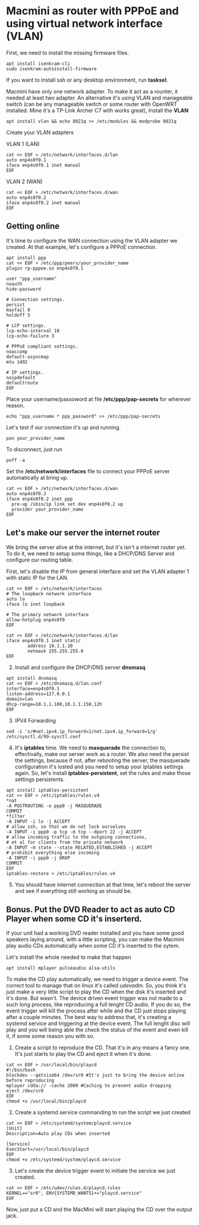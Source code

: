 # Macmini as router with PPPoE and using virtual network interface (VLAN)

First, we need to install the missing firmware files.

```
apt install isenkram-cli
sudo isenkram-autoinstall-firmware
```
If you want to install ssh or any desktop environment, run **tasksel**.

Macmini have only one network adapter. To make it act as a rounter, it needed at least two adapter. An alternative it's using VLAN and manageable switch (can be any manageable switch or some router with OpenWRT installed. Mine it's a TP-Link Archer C7 with works great), Install the **VLAN**
```
apt install vlan && echo 8021q >> /etc/modules && modprobe 8021q
```

Create your VLAN adapters

VLAN 1 (LAN)
```
cat << EOF > /etc/network/interfaces.d/lan 
auto enp4s0f0.1
iface enp4s0f0.1 inet manual
EOF
```
VLAN 2 (WAN)
```
cat << EOF > /etc/network/interfaces.d/wan 
auto enp4s0f0.2
iface enp4s0f0.2 inet manual
EOF
```
## Getting online

It's time to configure the WAN connection using the VLAN adapter we created. At that example, let's configure a PPPoE connection.

```
apt install ppp
cat << EOF > /etc/ppp/peers/your_provider_name
plugin rp-pppoe.so enp4s0f0.1

user "ppp_username"
noauth
hide-password

# Connection settings.
persist
maxfail 0
holdoff 5

# LCP settings.
lcp-echo-interval 10
lcp-echo-failure 3

# PPPoE compliant settings.
noaccomp
default-asyncmap
mtu 1492

# IP settings.
noipdefault
defaultroute
EOF
```
Place your username/passoword at file **/etc/ppp/pap-secrets** for wherever reason.
```
echo "ppp_username * ppp_password" >> /etc/ppp/pap-secrets
```
Let's test if our connection it's up and running.
```
pon your_provider_name
```
To disconnect, just run 
```
poff -a
```
Set the **/etc/network/interfaces** file to connect your PPPoE server automatically at bring up.
```
cat << EOF > /etc/network/interfaces.d/wan
auto enp4s0f0.2
iface enp4s0f0.2 inet ppp
  pre-up /sbin/ip link set dev enp4s0f0.2 up
  provider your_provider_name
EOF
```

## Let's make our server the internet router

We bring the server alive at the internet, but it's isn't a internet router yet. To do it, we need to setup some things, like a DHCP/DNS Server and configure our routing table.

First, let's disable the IP from general interface and set the VLAN adapter 1 with static IP for the LAN.

```
cat << EOF > /etc/network/interfaces
# The loopback network interface
auto lo
iface lo inet loopback

# The primary network interface
allow-hotplug enp4s0f0
EOF
```

```
cat << EOF > /etc/network/interfaces.d/lan
iface enp4s0f0.1 inet static
        address 10.1.1.10
        netmask 255.255.255.0
EOF
```
2. Install and configure the DHCP/DNS server **dnsmasq**
```
apt install dnsmasq
cat << EOF > /etc/dnsmasq.d/lan.conf
interface=enp4s0f0.1
listen-address=127.0.0.1
domain=lan
dhcp-range=10.1.1.100,10.1.1.150,12h
EOF
```
3. IPV4 Forwarding
```
sed -i 's/#net.ipv4.ip_forward=1/net.ipv4.ip_forward=1/g' /etc/sysctl.d/99-sysctl.conf 
```
4. It's **iptables** time. We need to **masquerade** the connection to, effectivally, make our server work as a router. We also need the persist the settings, because if not, after rebooting the server, the masquerade configuration it's losted and you need to setup your iptables settings again. So, let's install **iptables-persistent**, set the rules and make those settings persistents.
```
apt install iptables-persistent
cat << EOF > /etc/iptables/rules.v4
*nat
-A POSTROUTING -o ppp0 -j MASQUERADE
COMMIT
*filter
-A INPUT -i lo -j ACCEPT
# allow ssh, so that we do not lock ourselves
-A INPUT -i ppp0 -p tcp -m tcp --dport 22 -j ACCEPT
# allow incoming traffic to the outgoing connections,
# et al for clients from the private network
-A INPUT -m state --state RELATED,ESTABLISHED -j ACCEPT
# prohibit everything else incoming 
-A INPUT -i ppp0 -j DROP
COMMIT
EOF
iptables-restore < /etc/iptables/rules.v4
```
5. You should have internet connection at that time, let's reboot the server and see if everything still working as should be.

## Bonus. Put the DVD Reader to act as auto CD Player when some CD it's inserterd.

If your unit had a working DVD reader installed and you have some good speakers laying around, with a little scripting, you can make the Macmini play audio CDs automatically when some CD it's inserted to the sytem.

Let's install the whole needed to make that happen
```
apt install mplayer pulseaudio alsa-utils
```
To make the CD play automatically, we need to trigger a device event. The correct tool to manage that on linux it's called *udevadm*. So, you think it's just make a very little script to play the CD when the disk it's inserted and it's done. But wasn't. The device driven event trigger was not made to a such long process, like reproducing a full lenght CD audio. If you do so, the event trigger will kill the process after while and the CD just stops playing after a couple minutes. The best way to address that, it's creating a systemd service and triggering at the device event. The full lenght disc will play and you will being able the check the status of the event and even kill it, if some some reason you with so.


1. Create a script to reproduce the CD. That it's in any means a fancy one. It's just starts to play the CD and eject it when it's done.
```
cat << EOF > /usr/local/bin/playcd
#!/bin/bash
blockdev --getsize64 /dev/sr0 #It's just to bring the device online before reproducing
mplayer cdda:// -cache 2000 #Caching to prevent audio dropping
eject /dev/sr0
EOF
chmod +x /usr/local/bin/playcd
```
2. Create a systemd service commanding to run the script we just created
```
cat << EOF > /etc/systemd/system/playcd.service
[Unit]
Description=Auto play CDs when inserted

[Service]
ExecStart=/usr/local/bin/playcd
EOF
chmod +x /etc/systemd/system/playcd.service
```

3. Let's create the device trigger event to initiate the service we just created.
```
cat << EOF > /etc/udev/rules.d/playcd.rules
KERNEL=="sr0", ENV{SYSTEMD_WANTS}+="playcd.service"
EOF
```

Now, just put a CD and the MacMini will start playing the CD over the output jack.
